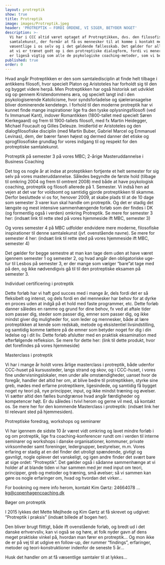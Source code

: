 ```yaml
---
layout: protreptik
show: true
title: Protreptik
image: images/Protreptik.jpeg
header: 'PROTREPTIK – FORDI ORDENE, VI SIGER, BETYDER NOGET'
description: >-
  Vi har i CCC altid været optaget af Protreptikken, dvs. den filosofiske
  samtalekunst, der formår at få os mennesker til at komme i kontakt med det
  væsentlige i os selv og i det gældende fællesskab. Det gælder for alle i CCC
  at vi er trænet godt op i den protreptiske dialogform, fordi vi mener at den
  er ligeså vigtig som alle de psykologiske coaching-metoder, som vi behersker.
published: true
order: 0
---
```


Hvad angår Protreptikken er den som samtaledisciplin at finde helt tilbage i antikkens filosofi, hvor specielt Platon og Aristoteles har forholdt sig til den og bygget videre herpå. Men Protreptikken har også historisk set udviklet sig op gennem Kristendommens æra, og specielt langt ind i den psykologiserende Katolicisme, hvor syndsforladelse og sjæleransagelse bliver dominerende kendetegn. I forhold til den moderne protreptik har vi kunnet finde mange inspirationer lige fra den tyske oplysningsfilosofi (ved fx Immanuel Kant), indover Romantikken (1800-tallet med specielt Søren Kierkegaard) og frem til 1900-tallets filosofi, med fx Martin Heidegger, Michael Foucault og Gilles Deleuze. Imidlertid er Aristoteles og den dialogfilosofiske disciplin (med Martin Buber, Gabriel Marcel og Emmanuel Levinas), dem, der bærer fanen højest og dermed danner det etiske og sprogfilosofiske grundlag for vores indgang til og respekt for den protreptiske samtalekunst. 

Protreptik på semester 3 på vores MBC; 2-årige Masteruddannelse i Business Coaching 

Det tog os nogle år at indse at proteptikken fortjente et helt semester for sig selv på vores masteruddannelse. Således begyndte de første hold (tilbage til omkring 2004 og frem til omtrent 2008) med både at have psykologisk coaching, protreptik og filosofi allerede på 1. Semester. Vi indså hen ad vejen at det var for voldsomt og samtidig gjorde protreptikken til skamme. Derfor besluttede vi os for, henover 2009, at skabe plads til at de 10 dage som semester 3 varer kun skal handle om protreptik. Og det er stadig det længste og mest intensive sammenhængende forløb som der findes i DK (og formentlig også i verden) omkring Protreptik. Se mere for semester 3 her: (indsæt link til rette sted på vores hjemmeside ift MBC, semester 3) 

Og vores semester 4 på MBC udfolder endvidere mere moderne, filosofiske inspirationer til denne samtalekunst (jvf. ovenstående navne). Se mere for semester 4 her: (indsæt link til rette sted på vores hjemmeside ift MBC, semester 4) 

Det gælder for begge semestre at man kan tage dem uden at have været igennem semester 1 og semester 2, og hvad angår den obligatoriske uge-tur til Lesbos på semester 3, er der mange som vælger “bare”at tage med på den, og ikke nødvendigvis gå til til den protreptiske eksamen på semester 3. 

Individuel certificering i protreptik 

Dette forløb har vi haft god succes med i mange år, dels fordi det er så fleksibelt og intenst, og dels fordi en del mennesker har behov for at dyrke en proces uden at indgå på et hold med faste programmer, etc. Dette forløb danner således en ramme og grund for dine behov, fx ved at aftale tider som passer dig, steder som passer dig, emner som passer dig, og ikke mindst giver dig muligheder for, som leder og mennesker, både at lære protreptikken at kende som redskab, metode og eksistentiel livsindstilling, og samtidig komme tættere på de emner som betyder noget for dig i din ledelse og i dit liv. Dette forløb afslutter med en praktisk eksamination med efterfølgende refleksion. Se mere for dette her: (link til dette produkt, hvor det forefindes på vores hjemmeside) 

Masterclass i protreptik 

Vi har i mange år holdt vores årlige masterclass i protreptik, både udenfor CCC-huset på kursussteder, langs strand og skov, og i CCC-huset, i vores fine undervisningslokaler, men under alle omstændigheder, uanset hvor de foregår, handler det altid her om, at blive bedre til protreptikken, styrke sine greb, mødes med erfarne protreptikere, ligesindede, og samtidig få bygget noget ny teori på, nye principper, input, og ikke mindst træning og øvelser. Vi sætter altid den fælles bundgrænse hvad angår færdigheder og kompetencer højt. Er du således i tvivl herom og gerne vil med, så kontakt os. Se mere her for den kommende Masterclass i protreptik: (indsæt link her til relevant sted på hjemmesiden). 

Protreptiske foredrag, workshops og seminarer 

Vi har igennem de sidste 10 år været vidt omkring og lavet mindre forløb i og om protreptik, lige fra coaching-konferencer rundt om i verden til interne seminarer og workshops i danske organisationer, kommuner, private virksomheder samt foreninger, ledergrupper, bestyrelser, m.m. Vores erfaring er stadig at en del finder det utroligt spændende, givtigt og gavnligt, nogle oplever det vanskeligt, og igen andre finder det svært bare at sige ordet: “Protreptik”. Det gælder også i sådanne sammenhænge at vi holder af at blande tiden vi har sammen med jer med input om teori, principper, greb og metoder og træning, små øvelser; så vi sammen kan gøre os nogle erfaringer om, hvad og hvordan det virker… 

For bookning og mere info herom, kontakt Kim Gørtz: 24664078 … kg@copenhagencoaching.dk 

Bøger om protreptik 

I 2015 lykkes det Mette Mejlhede og Kim Gørtz at få skrevet og udgivet: “Protreptik i praksis” (indsæt billede af bogen her). 

Den bliver brugt flittigt, både ift ovenstående forløb, og bredt ud i det danske erhvervsliv, kan vi også se og høre, at folk nyder gavn af dens meget praktiske vinkel på, hvordan man fører en protreptik… Og mon ikke de er på vej til at udgive en follow-up, der rummer “findings”, erfaringer, metoder og teori-konstruktioner indenfor de seneste 5 år… 

Husk det handler om at få væsentlige samtaler til at lykkes…
